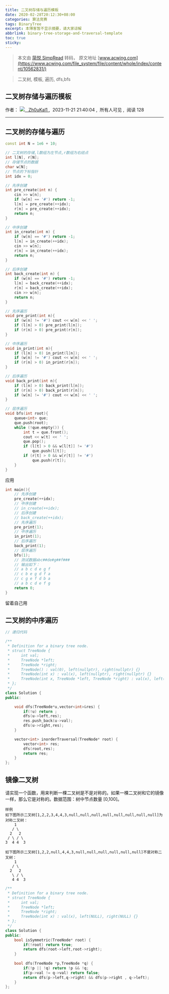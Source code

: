 ```yaml
---
title: 二叉树存储与遍历模板
date: 2020-02-28T20:12:30+08:00
categories: 算法竞赛
tags: BinaryTree
excerpt: 本博客暂不显示摘要，请大家谅解
abbrlink: binary-tree-storage-and-traversal-template
toc: true
sticky:
---
```


> 本文由 [简悦 SimpRead](http://ksria.com/simpread/) 转码， 原文地址 [www.acwing.com](https://www.acwing.com/file_system/file/content/whole/index/content/10562831/)

> 二叉树, 模板, 遍历, dfs,bfs

二叉树存储与遍历模板
----------

作者： [![](https://cdn.acwing.com/media/user/profile/photo/229560_sm_82dc4baa2a.png)   Zh0uKal1 ](https://www.acwing.com/user/myspace/index/229560/) ,  2023-11-21 21:40:04 ,  所有人可见 ,  阅读 128

* * *

二叉树的存储与遍历
---------

```cpp
const int N = 1e6 + 10;

// 二叉树的存储,l数组为左节点,r数组为右结点
int l[N], r[N];
// 存储节点的数据
char w[N];
// 节点的下标指针
int idx = 0;

// 先序创建
int pre_create(int n) {
    cin >> w[n];
    if (w[n] == '#') return -1;
    l[n] = pre_create(++idx);
    r[n] = pre_create(++idx);
    return n;
}

// 中序创建
int in_create(int n) {
    if (w[n] == '#') return -1;
    l[n] = in_create(++idx);
    cin >> w[n];
    r[n] = in_create(++idx);
    return n;
}

// 后序创建
int back_create(int n) {
    if (w[n] == '#') return -1;
    l[n] = back_create(++idx);
    r[n] = back_create(++idx);
    cin >> w[n];
    return n;
}

// 先序遍历
void pre_print(int n){
    if (w[n] != '#') cout << w[n] << ' ';
    if (l[n] > 0) pre_print(l[n]);
    if (r[n] > 0) pre_print(r[n]);
}

// 中序遍历
void in_print(int n){
    if (l[n] > 0) in_print(l[n]);
    if (w[n] != '#') cout << w[n] << ' ';
    if (r[n] > 0) in_print(r[n]);
}

// 后序遍历
void back_print(int n){
    if (l[n] > 0) back_print(l[n]);
    if (r[n] > 0) back_print(r[n]);
    if (w[n] != '#') cout << w[n] << ' ';
}

// 层序遍历
void bfs(int root){
    queue<int> que;
    que.push(root);
    while (!que.empty()) {
        int t = que.front();
        cout << w[t] << ' ';
        que.pop();
        if (l[t] > 0 && w[l[t]] != '#')
            que.push(l[t]);
        if (r[t] > 0 && w[r[t]] != '#')
            que.push(r[t]);
    }
}
```

应用

```cpp
int main(){
    // 先序创建
    pre_create(++idx);
    // 中序创建
    // in_create(++idx);
    // 后序创建
    // back_create(++idx);
    // 先序遍历
    pre_print(1);
    // 中序遍历
    in_print(1);
    // 后序遍历
    back_print(1);
    // 层序遍历
    bfs(1);
    // 测试数据abc##de#g##f###
    // 输出如下：
    // a b c d e g f 
    // c b e g d f a 
    // c g e f d b a 
    // a b c d e f g 
    return 0;
}
```

留着自己用

## 二叉树的中序遍历

```cpp
// 递归代码

/**
 * Definition for a binary tree node.
 * struct TreeNode {
 *     int val;
 *     TreeNode *left;
 *     TreeNode *right;
 *     TreeNode() : val(0), left(nullptr), right(nullptr) {}
 *     TreeNode(int x) : val(x), left(nullptr), right(nullptr) {}
 *     TreeNode(int x, TreeNode *left, TreeNode *right) : val(x), left(left), right(right) {}
 * };
 */
class Solution {
public:

    void dfs(TreeNode*u,vector<int>&res) {
        if(!u) return ;
        dfs(u->left,res);
        res.push_back(u->val);
        dfs(u->right,res);
    }

    vector<int> inorderTraversal(TreeNode* root) {
        vector<int> res;
        dfs(root,res);
        return res;
    }
};
```


## 镜像二叉树

请实现一个函数，用来判断一棵二叉树是不是对称的。如果一棵二叉树和它的镜像一样，那么它是对称的。数据范围：树中节点数量 [0,100]。

```text
样例
如下图所示二叉树[1,2,2,3,4,4,3,null,null,null,null,null,null,null,null]为对称二叉树：
    1
   / \
  2   2
 / \ / \
3  4 4  3

如下图所示二叉树[1,2,2,null,4,4,3,null,null,null,null,null,null]不是对称二叉树：
    1
   / \
  2   2
   \ / \
   4 4  3
```

```cpp
/**
 * Definition for a binary tree node.
 * struct TreeNode {
 *     int val;
 *     TreeNode *left;
 *     TreeNode *right;
 *     TreeNode(int x) : val(x), left(NULL), right(NULL) {}
 * };
 */
class Solution {
public:
    bool isSymmetric(TreeNode* root) {
        if(!root) return true;
        return dfs(root->left,root->right);
    }
    
    bool dfs(TreeNode *p,TreeNode *q) {
        if(!p || !q) return !p && !q;
        if(p->val != q->val) return false;
        return dfs(p->left,q->right) && dfs(p->right , q->left);
    }
};

```